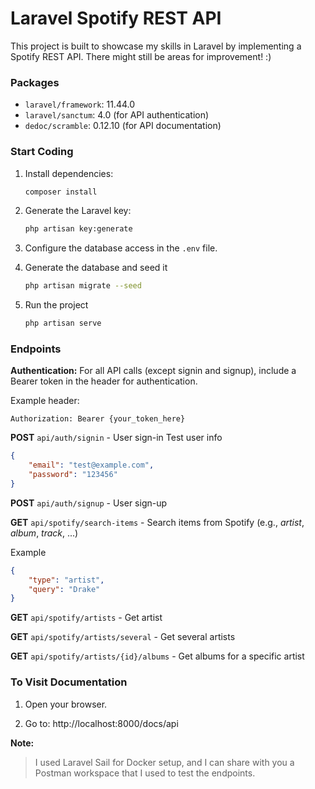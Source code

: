 # Laravel Spotify REST API

This project is built to showcase my skills in Laravel by implementing a Spotify REST API.
There might still be areas for improvement! :)

### Packages

-   `laravel/framework`: 11.44.0
-   `laravel/sanctum`: 4.0 (for API authentication)
-   `dedoc/scramble`: 0.12.10 (for API documentation)

### Start Coding

1. Install dependencies:

    ```bash
    composer install

    ```

2. Generate the Laravel key:

    ```bash
    php artisan key:generate

    ```

3. Configure the database access in the `.env` file.

4. Generate the database and seed it

    ```bash
    php artisan migrate --seed

    ```

5. Run the project

    ```bash
    php artisan serve

    ```

### Endpoints

**Authentication:**
For all API calls (except signin and signup), include a Bearer token in the header for authentication.

Example header:

```
Authorization: Bearer {your_token_here}
```

**POST** `api/auth/signin` - User sign-in
Test user info

```json
{
    "email": "test@example.com",
    "password": "123456"
}
```

**POST** `api/auth/signup` - User sign-up

**GET** `api/spotify/search-items` - Search items from Spotify (e.g., _artist_, _album_, _track_, ...)

Example

```json
{
    "type": "artist",
    "query": "Drake"
}
```

**GET** `api/spotify/artists` - Get artist

**GET** `api/spotify/artists/several` - Get several artists

**GET** `api/spotify/artists/{id}/albums` - Get albums for a specific artist

### To Visit Documentation

1. Open your browser.

2. Go to: http://localhost:8000/docs/api

**Note:**

> I used Laravel Sail for Docker setup, and I can share with you a Postman workspace that I used to test the endpoints.

